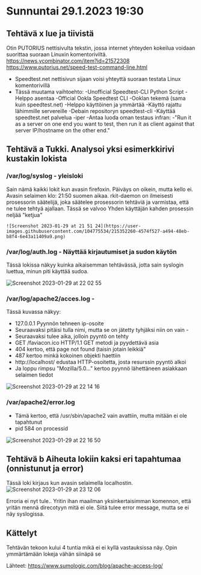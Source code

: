 # Sunnuntai 29.1.2023 19:30

## Tehtävä x lue ja tiivistä

Otin PUTORIUS nettisivulta tekstin, jossa internet yhteyden kokeilua voidaan suorittaa suoraan Linuxin komentoriviltä.
https://news.ycombinator.com/item?id=21572308
https://www.putorius.net/speed-test-command-line.html

- Speedtest.net nettisivun sijaan voisi yhteyttä suoraan testata Linux komentorivillä
- Tässä muutama vaihtoehto:
  -Unofficial Speedtest-CLI Python Script
    -Helppo asentaa
  -Official Ookla Speedtest CLI
    -Ooklan tekemä (sama kuin speedtest.net)
    -Helppo käyttöinen ja ymmärtää
    -Käyttö rajattu lähimmille servereille
  -Debain repositoryn speedtest-cli
    -Käyttää speedtest.net palvelua
  -iper
    -Antaa luoda oman testaus infran:
      -"Run it as a server on one end you want to test, then run it as client against that server IP/hostname on the other end."
      
## Tehtävä a Tukki. Analysoi yksi esimerkkirivi kustakin lokista

### /var/log/syslog - yleisloki
Sain nämä kaikki lokit kun avasin firefoxin. Päiväys on oikein, mutta kello ei. Avasin selaimen klo: 21:50 suomen aikaa.
rkit-daemon on ilmeisesti prosessorin säätelijä, joka säätelee prosessorin tehtäviä ja varmistaa, että ne tulee tehtyä ajallaan.
Tässä se valvoo Yhden käyttäjän kahden prosessin neljää "ketjua"
    
    ![Screenshot 2023-01-29 at 21 51 24](https://user-images.githubusercontent.com/104775534/215352260-4574f527-a494-48eb-b8f4-6e43a11409a9.png)

### /var/log/auth.log - Näyttää kirjautumiset ja sudon käytön

Tässä lokissa näkyy kuinka aikaisemman tehtävässä, jotta sain syslogin luettua, minun piti käyttää sudoa.

![Screenshot 2023-01-29 at 22 02 55](https://user-images.githubusercontent.com/104775534/215352744-ebac53a7-9b1b-4162-8d6d-5ea42cb84f34.png)

### /var/log/apache2/acces.log - 

Tässä kuvassa näkyy:

- 127.0.0.1 Pyynnön tehneen ip-osoite
- Seuraavaksi pitäisi tulla nimi, mutta se on jätetty tyhjäksi niin on vain -
- Seuraavaksi tulee aika, jolloin pyyntö on tehty
- GET /faviacon.ico HTTP/1.1 GET metodi ja pyydettävä asia
- 404 kertoo, että page not found (taisin jotain leikkiä"
- 487 kertoo minkä kokoinen objekti haettiin
- http://localhost/ edustaa HTTP-osoitetta, josta resurssin pyyntö alkoi
- Ja loppu rimpsu "Mozilla/5.0..." kertoo pyynnö lähettäneen asiakkaan selaimen tiedot

![Screenshot 2023-01-29 at 22 14 16](https://user-images.githubusercontent.com/104775534/215353402-37d277a8-0bfe-4c77-a035-02e5d72a8fe2.png)

### /var/apache2/error.log

- Tämä kertoo, että /usr/sbin/apache2 vain avattiin, mutta mitään ei ole tapahtunut
- pid 584 on processid

![Screenshot 2023-01-29 at 22 16 50](https://user-images.githubusercontent.com/104775534/215353523-3ef665d1-9fdd-45bb-b411-de0426225125.png)


## Tehtävä b Aiheuta lokiin kaksi eri tapahtumaa (onnistunut ja error)

Tässä loki kirjaus kun avasin selaimella localhostin.
![Screenshot 2023-01-29 at 23 12 06](https://user-images.githubusercontent.com/104775534/215355902-eafac79f-7376-4afe-bd76-f0f9a464658c.png)

Erroria ei nyt tule.. Yritin ihan maailman yksinkertaisimman komennon, että yritän mennä direcotyyn mitä ei ole. Siitä tulee error message, mutta se ei näy syslogissa.

## Kättelyt

Tehtävän tekoon kului 4 tuntia mikä ei ei kyllä vastauksissa näy. 
Opin ymmärtämään lokeja vähän
siinäpä se

Lähteet: https://www.sumologic.com/blog/apache-access-log/
